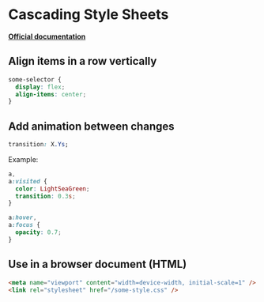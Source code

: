 # Cascading Style Sheets

**[Official documentation](https://www.w3.org/Style/CSS/Overview.en.html)**

## Align items in a row vertically

```css
some-selector {
  display: flex;
  align-items: center;
}
```

## Add animation between changes

```css
transition: X.Ys;
```

Example:

```css
a,
a:visited {
  color: LightSeaGreen;
  transition: 0.3s;
}

a:hover,
a:focus {
  opacity: 0.7;
}
```

## Use in a browser document (HTML)

```html
<meta name="viewport" content="width=device-width, initial-scale=1" />
<link rel="stylesheet" href="/some-style.css" />
```
